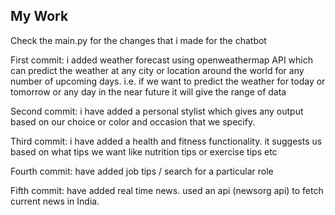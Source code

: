 ## My Work
Check the main.py for the changes that i made for the chatbot   

   
First commit:
i added weather forecast using openweathermap API which can predict the weather at any city or location around the world for any number of upcoming days. i.e. if we want to predict the weather for today or tomorrow or any day in the near future it will give the range of data   

      
Second commit:
i have added a personal stylist which gives any output based on our choice or color and occasion that we specify.   


      
Third commit:
i have added a health and fitness functionality. it suggests us based on what tips we want like nutrition tips or exercise tips etc



Fourth commit:
have added job tips / search for a particular role   


Fifth commit:
have added real time news. used an api (newsorg api) to fetch current news in India.
